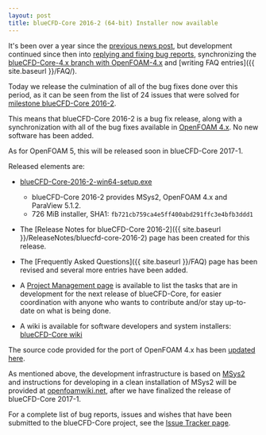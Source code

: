 ```yaml
---
layout: post
title: blueCFD-Core 2016-2 (64-bit) Installer now available
---
```


It's been over a year since the [previous news post]({{page.previous.url}}),
but development continued since then into
[replying and fixing bug reports](https://github.com/blueCFD/Core/issues?q=is%3Aissue+is%3Aclosed),
synchronizing the
[blueCFD-Core-4.x branch with OpenFOAM-4.x](https://github.com/blueCFD/OpenFOAM-dev/tree/blueCFD-Core-4.x)
and [writing FAQ entries]({{ site.baseurl }}/FAQ/).

Today we release the culmination of all of the bug fixes done over this period,
as it can be seen from the list of 24 issues that were solved for
[milestone blueCFD-Core 2016-2](https://github.com/blueCFD/Core/milestone/1?closed=1).

This means that blueCFD-Core 2016-2 is a bug fix release, along with a
synchronization with all of the bug fixes available in
[OpenFOAM 4.x](https://github.com/OpenFOAM/OpenFOAM-4.x/). No new software has
been added.

As for OpenFOAM 5, this will be released soon in blueCFD-Core 2017-1.

Released elements are:

  * [blueCFD-Core-2016-2-win64-setup.exe](https://github.com/blueCFD/Core/releases/download/blueCFD-Core-2016-2/blueCFD-Core-2016-2-win64-setup.exe)
      * blueCFD-Core 2016-2 provides MSys2, OpenFOAM 4.x and ParaView 5.1.2.
      * 726 MiB installer, SHA1: `fb721cb759ca4e5ff400abd291ffc3e4bfb3ddd1`

  * The [Release Notes for blueCFD-Core 2016-2]({{ site.baseurl }}/ReleaseNotes/bluecfd-core-2016-2)
    page has been created for this release.

  * The [Frequently Asked Questions]({{ site.baseurl }}/FAQ) page has been
    revised and several more entries have been added.

  * A [Project Management page](https://github.com/orgs/blueCFD/projects/1) is
    available to list the tasks that are in development for the next release of
    blueCFD-Core, for easier coordination with anyone who wants to contribute
    and/or stay up-to-date on what is being done.

  * A wiki is available for software developers and system installers:
    [blueCFD-Core wiki](https://github.com/blueCFD/Core/wiki)

The source code provided for the port of OpenFOAM 4.x has been
[updated here](https://github.com/blueCFD/OpenFOAM-dev/tree/blueCFD-Core-4.x).

As mentioned above, the development infrastructure is based on
[MSys2](https://msys2.github.io/) and instructions for developing in a clean
installation of MSys2 will be provided at [openfoamwiki.net](http://openfoamwiki.net),
after we have finalized the release of blueCFD-Core 2017-1.

For a complete list of bug reports, issues and wishes that have been submitted
to the blueCFD-Core project, see the
[Issue Tracker page](https://github.com/blueCFD/Core/issues).
